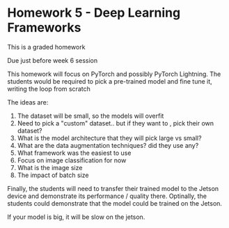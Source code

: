 # Homework 5 - Deep Learning Frameworks

This is a graded homework

Due just before week 6 session

This homework will focus on PyTorch and possibly PyTorch Lightning.  The students would be required to pick a pre-trained model and fine tune it, writing the loop from scratch

The ideas are:
1. The dataset will be small, so the models will overfit
2. Need to pick a "custom" dataset.. but if they want to , pick their own dataset?
3. What is the model architecture that they will pick large vs small?
4. What are the data augmentation techniques? did they use any?
5. What framework was the easiest to use
6. Focus on image classification for now
7. What is the image size
8. The impact of batch size


Finally, the students will need to transfer their trained model to the Jetson device and demonstrate its performance / quality there.
Optinally, the students could demonstrate that the model could be trained on the Jetson.

If your model is big, it will be slow on the jetson. 
